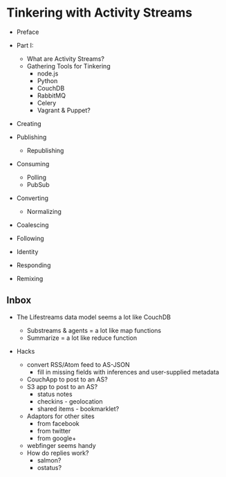 # Tinkering with Activity Streams

* Preface
* Part I:
    * What are Activity Streams?
    * Gathering Tools for Tinkering
        * node.js
        * Python
        * CouchDB
        * RabbitMQ
        * Celery
        * Vagrant & Puppet?

* Creating
* Publishing
    * Republishing
* Consuming
    * Polling
    * PubSub
* Converting
    * Normalizing
* Coalescing
* Following
* Identity
* Responding
* Remixing

## Inbox

* The Lifestreams data model seems a lot like CouchDB
    * Substreams & agents = a lot like map functions
    * Summarize = a lot like reduce function
    

* Hacks
    * convert RSS/Atom feed to AS-JSON
        * fill in missing fields with inferences and user-supplied metadata
    * CouchApp to post to an AS?
    * S3 app to post to an AS?
        * status notes
        * checkins - geolocation
        * shared items - bookmarklet?
    * Adaptors for other sites
        * from facebook
        * from twitter
        * from google+
    * webfinger seems handy
    * How do replies work?
        * salmon?
        * ostatus?
